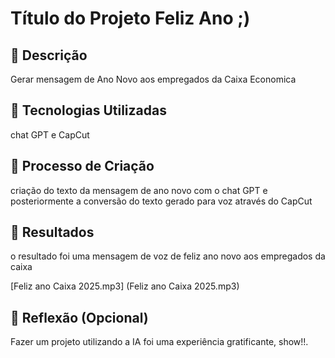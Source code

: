 # Título do Projeto Feliz Ano  ;)

## 📒 Descrição
Gerar mensagem de Ano Novo aos empregados da Caixa Economica

## 🤖 Tecnologias Utilizadas
chat GPT e CapCut 

## 🧐 Processo de Criação
criação do texto da mensagem de ano novo com o chat GPT e posteriormente a conversão do texto gerado para voz através do CapCut

## 🚀 Resultados
o resultado foi uma mensagem de voz de feliz ano novo aos empregados da caixa

[Feliz ano Caixa 2025.mp3] (Feliz ano Caixa 2025.mp3)

## 💭 Reflexão (Opcional)
Fazer um projeto utilizando a IA foi uma experiência gratificante, show!!.
